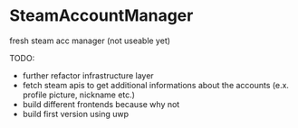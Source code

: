 # SteamAccountManager
fresh steam acc manager (not useable yet)

TODO:
* further refactor infrastructure layer
* fetch steam apis to get additional informations about the accounts (e.x. profile picture, nickname etc.)
* build different frontends because why not
* build first version using uwp
